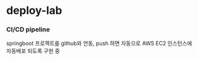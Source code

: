 # deploy-lab

### CI/CD pipeline
springboot 프로젝트를 github와 연동, push 하면 자동으로 AWS EC2 인스턴스에 자동배포 되도록 구현 중
